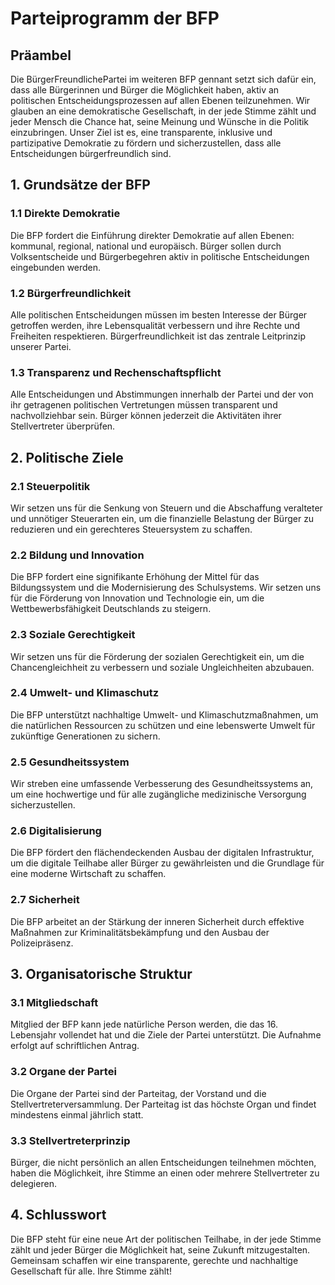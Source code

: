 
# Parteiprogramm der BFP

## Präambel

Die BürgerFreundlichePartei im weiteren BFP gennant setzt sich dafür ein, dass alle Bürgerinnen und Bürger die Möglichkeit haben, aktiv an politischen Entscheidungsprozessen auf allen Ebenen teilzunehmen. Wir glauben an eine demokratische Gesellschaft, in der jede Stimme zählt und jeder Mensch die Chance hat, seine Meinung und Wünsche in die Politik einzubringen. Unser Ziel ist es, eine transparente, inklusive und partizipative Demokratie zu fördern und sicherzustellen, dass alle Entscheidungen bürgerfreundlich sind.

## 1. Grundsätze der BFP

### 1.1 Direkte Demokratie
Die BFP fordert die Einführung direkter Demokratie auf allen Ebenen: kommunal, regional, national und europäisch. Bürger sollen durch Volksentscheide und Bürgerbegehren aktiv in politische Entscheidungen eingebunden werden.

### 1.2 Bürgerfreundlichkeit
Alle politischen Entscheidungen müssen im besten Interesse der Bürger getroffen werden, ihre Lebensqualität verbessern und ihre Rechte und Freiheiten respektieren. Bürgerfreundlichkeit ist das zentrale Leitprinzip unserer Partei.

### 1.3 Transparenz und Rechenschaftspflicht
Alle Entscheidungen und Abstimmungen innerhalb der Partei und der von ihr getragenen politischen Vertretungen müssen transparent und nachvollziehbar sein. Bürger können jederzeit die Aktivitäten ihrer Stellvertreter überprüfen.

## 2. Politische Ziele

### 2.1 Steuerpolitik
Wir setzen uns für die Senkung von Steuern und die Abschaffung veralteter und unnötiger Steuerarten ein, um die finanzielle Belastung der Bürger zu reduzieren und ein gerechteres Steuersystem zu schaffen.

### 2.2 Bildung und Innovation
Die BFP fordert eine signifikante Erhöhung der Mittel für das Bildungssystem und die Modernisierung des Schulsystems. Wir setzen uns für die Förderung von Innovation und Technologie ein, um die Wettbewerbsfähigkeit Deutschlands zu steigern.

### 2.3 Soziale Gerechtigkeit
Wir setzen uns für die Förderung der sozialen Gerechtigkeit ein, um die Chancengleichheit zu verbessern und soziale Ungleichheiten abzubauen.

### 2.4 Umwelt- und Klimaschutz
Die BFP unterstützt nachhaltige Umwelt- und Klimaschutzmaßnahmen, um die natürlichen Ressourcen zu schützen und eine lebenswerte Umwelt für zukünftige Generationen zu sichern.

### 2.5 Gesundheitssystem
Wir streben eine umfassende Verbesserung des Gesundheitssystems an, um eine hochwertige und für alle zugängliche medizinische Versorgung sicherzustellen.

### 2.6 Digitalisierung
Die BFP fördert den flächendeckenden Ausbau der digitalen Infrastruktur, um die digitale Teilhabe aller Bürger zu gewährleisten und die Grundlage für eine moderne Wirtschaft zu schaffen.

### 2.7 Sicherheit
Die BFP arbeitet an der Stärkung der inneren Sicherheit durch effektive Maßnahmen zur Kriminalitätsbekämpfung und den Ausbau der Polizeipräsenz.

## 3. Organisatorische Struktur

### 3.1 Mitgliedschaft
Mitglied der BFP kann jede natürliche Person werden, die das 16. Lebensjahr vollendet hat und die Ziele der Partei unterstützt. Die Aufnahme erfolgt auf schriftlichen Antrag.

### 3.2 Organe der Partei
Die Organe der Partei sind der Parteitag, der Vorstand und die Stellvertreterversammlung. Der Parteitag ist das höchste Organ und findet mindestens einmal jährlich statt.

### 3.3 Stellvertreterprinzip
Bürger, die nicht persönlich an allen Entscheidungen teilnehmen möchten, haben die Möglichkeit, ihre Stimme an einen oder mehrere Stellvertreter zu delegieren.

## 4. Schlusswort

Die BFP steht für eine neue Art der politischen Teilhabe, in der jede Stimme zählt und jeder Bürger die Möglichkeit hat, seine Zukunft mitzugestalten. Gemeinsam schaffen wir eine transparente, gerechte und nachhaltige Gesellschaft für alle. Ihre Stimme zählt!
